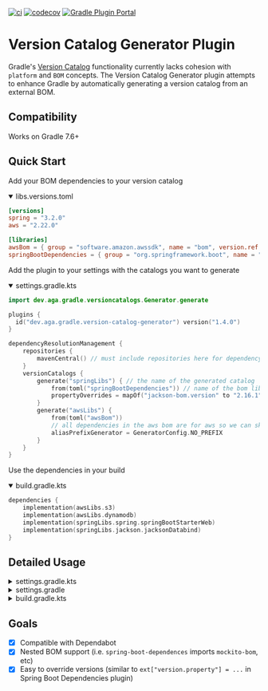 [![ci](https://github.com/austinarbor/version-catalog-generator/actions/workflows/ci.yml/badge.svg)](https://github.com/austinarbor/version-catalog-generator/actions/workflows/ci.yml)
[![codecov](https://codecov.io/gh/austinarbor/version-catalog-generator/graph/badge.svg?token=IO5UCDD5A0)](https://codecov.io/gh/austinarbor/version-catalog-generator)
[![Gradle Plugin Portal](https://staging.shields.io/gradle-plugin-portal/v/dev.aga.gradle.version-catalog-generator?label=Gradle%20Plugin%20Portal)](https://plugins.gradle.org/plugin/dev.aga.gradle.version-catalog-generator)

# Version Catalog Generator Plugin

Gradle's [Version Catalog](https://docs.gradle.org/current/userguide/platforms.html) functionality currently lacks
cohesion
with `platform` and `BOM` concepts. The Version Catalog Generator plugin attempts to enhance Gradle by automatically
generating
a version catalog from an external BOM.

## Compatibility
Works on Gradle 7.6+

## Quick Start

Add your BOM dependencies to your version catalog

<details open>
  <summary>libs.versions.toml</summary>

```toml
[versions]
spring = "3.2.0"
aws = "2.22.0"

[libraries]
awsBom = { group = "software.amazon.awssdk", name = "bom", version.ref = "aws" }
springBootDependencies = { group = "org.springframework.boot", name = "spring-boot-dependencies", version.ref = "spring" }
```
</details>

Add the plugin to your settings with the catalogs you want to generate

<details open>
  <summary>settings.gradle.kts</summary>

```kotlin
import dev.aga.gradle.versioncatalogs.Generator.generate

plugins {
  id("dev.aga.gradle.version-catalog-generator") version("1.4.0")
}

dependencyResolutionManagement {
    repositories {
        mavenCentral() // must include repositories here for dependency resolution to work from settings
    }
    versionCatalogs {
        generate("springLibs") { // the name of the generated catalog
            from(toml("springBootDependencies")) // name of the bom library in the version catalog
            propertyOverrides = mapOf("jackson-bom.version" to "2.16.1") // optionally override some version properties
        }
        generate("awsLibs") { 
            from(toml("awsBom"))
            // all dependencies in the aws bom are for aws so we can skip the prefix
            aliasPrefixGenerator = GeneratorConfig.NO_PREFIX
        }
    }
}
```
</details>

Use the dependencies in your build

<details open>
 <summary>build.gradle.kts</summary>

```kotlin
dependencies {
    implementation(awsLibs.s3)
    implementation(awsLibs.dynamodb)
    implementation(springLibs.spring.springBootStarterWeb)
    implementation(springLibs.jackson.jacksonDatabind)
}
```
</details>

## Detailed Usage
<details>
  <summary>settings.gradle.kts</summary>

```kotlin
import dev.aga.gradle.versioncatalogs.Generator.generate
import dev.aga.gradle.versioncatalogs.GeneratorConfig

plugins {
    id("dev.aga.gradle.version-catalog-generator") version("1.4.0")
}

dependencyResolutionManagement {
    repositories {
        mavenCentral() // must include repositories here for dependency resolution to work from settings
    }
    versionCatalogs {
        generate("springLibs") { // the name of the generated catalog
            from {
                toml {
                    libraryAlias = "spring-boot-dependencies" // required, alias of the library in the toml below
                    file = file("gradle/libs.versions.toml") // optional, only required if not using this value
                }
            }
            // use this instead if you just want to use direct dependency notation
            from("org.springframework.boot:spring-boot-dependencies:3.1.2")
            // you can optionally change the library alias generation behavior
            // by providing your own algorithms below. check the javadoc for more
            // information
            libraryAliasGenerator = {groupId, artifactId ->
                val prefix = aliasPrefixGenerator(groupId, artifactId)
                val suffix = aliasSuffixGenerator(prefix, groupId, artifactId)
                GeneratorConfig.DEFAULT_ALIAS_GENERATOR(prefix,suffix)
            }
            // for example if you prefer no prefix and camelCase library names you can do:
            aliasPrefixGenerator = GeneratorConfig.NO_PREFIX
            
            // you can optionally change the version alias generation behavior by
            // providing your own algorithm below. check the javadoc for more 
            // information
            versionNameGenerator = GeneratorConfig.DEFAULT_VERSION_NAME_GENERATOR
            
            // you can optionally override version properties from the BOM you are
            // generating a catalog for. for example, if spring-boot-dependencies
            // specifies jackson 2.15.3 but you want to use 2.16.1 instead, you can
            // override the version property in their BOM
            propertyOverrides = mapOf("jackson-bom.version" to "2.16.1")
            
            // you can optionally provide regex patterns to exclude dependencies
            // by their group or name
            excludeGroups = "some\\.group"
            excludeNames = ".*pattern"
            // by default, we will store generated catalogs in build/version-catalogs,
            // relative to the directory in which the settings file is stored. customize that
            // directory by passing in a new value here. A relative directory will be resolved
            // relative to the settings file root. An absolute directory will be used as-is.
            // WARNING: When using a non-standard directory, be cognizant of when this file will
            // get cleaned up (or rather, when it will _not_ . If the directory you use is not
            // cleaned by the clean task, your catalogs will not get updated.
            cacheDirectory = file("build/some-folder")
        }
    }
}
```
</details>
<details>
    <summary>settings.gradle</summary>

```groovy
plugins {
    id('dev.aga.gradle.version-catalog-generator') version '1.4.0'
}

dependencyResolutionManagement {
    repositories {
        mavenCentral() // must include repositories here for dependency resolution to work from settings
    }
    versionCatalogs {
        generator.generate("jsonLibs") {
            it.from("com.fasterxml.jackson:jackson-bom:2.15.2")
            // you can optionally change the library alias generation behavior
            // by providing your own algorithms below. check the javadoc for more
            // information
            it.libraryAliasGenerator = { groupId, artifactId ->
                def prefix = aliasPrefixGenerator.invoke(groupId, artifactId)
                def suffix = aliasSuffixGenerator.invoke(prefix, groupId, artifactId)
                DEFAULT_ALIAS_GENERATOR.invoke(prefix,suffix)
            }
            // you can optionally change the version alias generation behavior by
            // providing your own algorithm below. check the javadoc for more 
            // information
            it.versionNameGenerator = it.DEFAULT_VERSION_NAME_GENERATOR
            
            // you can optionally provide regex patterns to exclude dependencies
            // by their group or name
            excludeGroups = "some\\.group"
            excludeNames = ".*pattern"
        }
    }
}
```
</details>
<details>
    <summary>build.gradle.kts</summary>

```kotlin
// add your dependencies from the generated catalog
dependencies {
    implementation(springLibs.spring.springBootStarterJdbc)
}
```
</details>

## Goals

- [x] Compatible with Dependabot
- [x] Nested BOM support (i.e. `spring-boot-dependences` imports `mockito-bom`, etc)
- [x] Easy to override versions (similar to `ext["version.property"] = ...` in Spring Boot Dependencies plugin)
